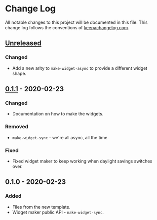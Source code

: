 # Change Log
All notable changes to this project will be documented in this file. This change log follows the conventions of [keepachangelog.com](http://keepachangelog.com/).

## [Unreleased]
### Changed
- Add a new arity to `make-widget-async` to provide a different widget shape.

## [0.1.1] - 2020-02-23
### Changed
- Documentation on how to make the widgets.

### Removed
- `make-widget-sync` - we're all async, all the time.

### Fixed
- Fixed widget maker to keep working when daylight savings switches over.

## 0.1.0 - 2020-02-23
### Added
- Files from the new template.
- Widget maker public API - `make-widget-sync`.

[Unreleased]: https://github.com/your-name/clojure-infinity-loop-puzzle-solver/compare/0.1.1...HEAD
[0.1.1]: https://github.com/your-name/clojure-infinity-loop-puzzle-solver/compare/0.1.0...0.1.1
